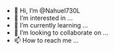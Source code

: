 - 👋 Hi, I’m @Nahuel730L
- 👀 I’m interested in ...
- 🌱 I’m currently learning ...
- 💞️ I’m looking to collaborate on ...
- 📫 How to reach me ...

<!---
Nahuel730L/Nahuel730L is a ✨ special ✨ repository because its `README.md` (this file) appears on your GitHub profile.
You can click the Preview link to take a look at your changes.
--->

